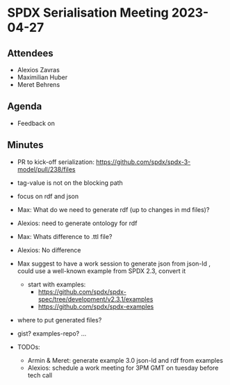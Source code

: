 # SPDX Serialisation Meeting 2023-04-27

## Attendees

* Alexios Zavras
* Maximilian Huber
* Meret Behrens

## Agenda
* Feedback on 

## Minutes

* PR to kick-off serialization: https://github.com/spdx/spdx-3-model/pull/238/files
* tag-value is not on the blocking path
* focus on rdf and json 
* Max: What do we need to generate rdf (up to changes in md files)?
* Alexios: need to generate ontology for rdf 
* Max: Whats difference to .ttl file? 
* Alexios: No difference
* Max suggest to have a work session to generate json from json-ld , could use a well-known example from SPDX 2.3, convert it
  * start with examples:
     * https://github.com/spdx/spdx-spec/tree/development/v2.3.1/examples
     * https://github.com/spdx/spdx-examples
* where to put generated files? 
* gist? examples-repo? ...

* TODOs:
    * Armin & Meret: generate example 3.0 json-ld and rdf from examples
    * Alexios: schedule a work meeting for 3PM GMT on tuesday before tech call
